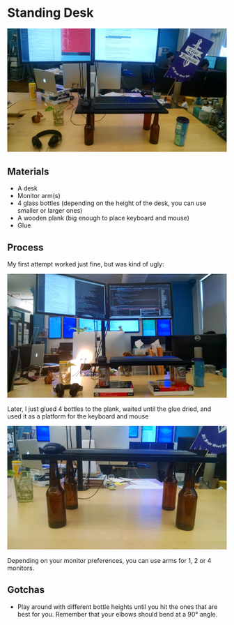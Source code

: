 # Standing Desk

![finished desk](desk_03.jpg)

## Materials

- A desk
- Monitor arm(s)
- 4 glass bottles (depending on the height of the desk, you can use smaller or larger ones)
- A wooden plank (big enough to place keyboard and mouse)
- Glue

## Process

My first attempt worked just fine, but was kind of ugly:

![first desk](desk_01.jpg)

Later, I just glued 4 bottles to the plank, waited until the glue dried, and used it as a platform for the keyboard and mouse

![desk detail](desk_02.jpg)

Depending on your monitor preferences, you can use arms for 1, 2 or 4 monitors.

## Gotchas

- Play around with different bottle heights until you hit the ones that are best for you. Remember that your elbows should bend at a 90° angle.